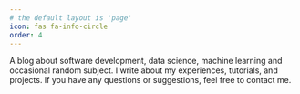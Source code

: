 ```yaml
---
# the default layout is 'page'
icon: fas fa-info-circle
order: 4
---
```


<!-- > Add Markdown syntax content to file `_tabs/about.md`{: .filepath } and it will show up on this page.
{: .prompt-tip } -->

A blog about software development, data science, machine learning and occasional random subject. I write about my experiences, tutorials, and projects. If you have any questions or suggestions, feel free to contact me.